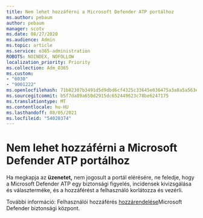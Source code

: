 ```yaml
---
title: Nem lehet hozzáférni a Microsoft Defender ATP portálhoz
ms.author: pebaum
author: pebaum
manager: scotv
ms.date: 08/27/2020
ms.audience: Admin
ms.topic: article
ms.service: o365-administration
ROBOTS: NOINDEX, NOFOLLOW
localization_priority: Priority
ms.collection: Adm_O365
ms.custom:
- "6030"
- "9001222"
ms.openlocfilehash: 71b82307b3491d5d9dbd6cf4325c33645e036475a3a8a5a563e6e84e921fe52a
ms.sourcegitcommit: b5f7da89a650d2915dc652449623c78be6247175
ms.translationtype: MT
ms.contentlocale: hu-HU
ms.lasthandoff: 08/05/2021
ms.locfileid: "54020374"
---
```

# <a name="unable-to-access-the-microsoft-defender-atp-portal"></a>Nem lehet hozzáférni a Microsoft Defender ATP portálhoz

Ha megkapja az **üzenetet,** nem jogosult a portál elérésére, ne feledje, hogy a Microsoft Defender ATP egy biztonsági figyelés, incidensek kivizsgálása és választerméke, és a hozzáférést a felhasználó korlátozza és vezérli. 

További információ: Felhasználói hozzáférés [hozzárendelése](/windows/threat-protection/windows-defender-atp/assign-portal-access-windows-defender-advanced-threat-protection)Microsoft Defender biztonsági központ.